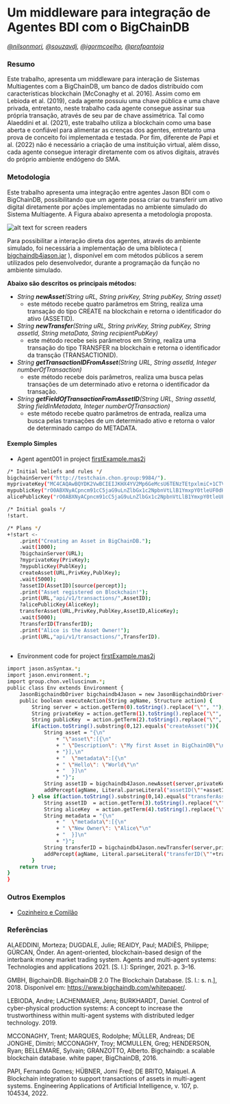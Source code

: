 # Um middleware para integração de Agentes BDI com o BigChainDB
_[@nilsonmori](https://github.com/nilsonmori/), [@souzavdj](https://github.com/souzavdj), [@igormcoelho](https://github.com/igormcoelho), [@profpantoja](https://github.com/profpantoja)_

### Resumo
Este trabalho, apresenta um middleware para interação de Sistemas Multiagentes com a BigChainDB, um banco de dados distribuído com características blockchain [McConaghy et al. 2016]. Assim como em Lebioda et al. (2019), cada agente possuiu uma chave pública e uma chave privada, entretanto, neste trabalho cada agente consegue assinar sua própria transação, através de seu par de chave assimétrica. Tal como Alaeddini et al. (2021), este trabalho utiliza a blockchain como uma base aberta e confiável para alimentar as crenças dos agentes, entretanto uma prova de conceito foi implementada e testada. Por fim, diferente de Papi et al. (2022) não é necessário a criação de uma instituição virtual, além disso, cada agente consegue interagir diretamente com os ativos digitais, através do próprio ambiente endógeno do SMA.

### Metodologia
Este trabalho apresenta uma integração entre agentes Jason BDI com o BigChainDB, possibilitando que um agente possa criar ou transferir um ativo digital diretamente por ações implementadas no ambiente simulado do Sistema Multiagente. A Figura abaixo apresenta a metodologia proposta.

![alt text for screen readers](https://raw.githubusercontent.com/nilsonmori/velluscinum/master/paper/schema.png "Text to show on mouseover")

Para possibilitar a interação direta dos agentes, através do ambiente simulado, foi necessária a implementação de uma biblioteca ( [bigchaindb4jason.jar](https://raw.githubusercontent.com/nilsonmori/velluscinum/master/jason-bigchaindb-driver/out/artifacts/jason_bigchaindb_driver_jar/jason-bigchaindb-driver.jar) ), disponível em com métodos públicos a serem utilizados pelo desenvolvedor, durante a programação da função no ambiente simulado.

__Abaixo são descritos os principais métodos:__
* _String __newAsset__(String uRL, String privKey, String pubKey, String asset)_
   + este método recebe quatro parâmetros em String, realiza uma transação do tipo CREATE na blockchain e retorna o identificador do ativo (ASSETID).
* _String __newTransfer__(String uRL, String privKey, String pubKey, String assetId, String metaData, String recipientPubKey)_
   + este método recebe seis parâmetros em String, realiza uma transação do tipo TRANSFER na blockchain e retorna o identificador da transção (TRANSACTIONID). 
* _String __getTransactionIDFromAsset__(String URL, String assetId, Integer numberOfTransaction)_ 
   + este método recebe dois parâmetros, realiza uma busca pelas transações de um determinado ativo e retorna o identificador da transação.
* _String __getFieldOfTransactionFromAssetID__(String URL, String assetId, String fieldInMetadata, Integer numberOfTransaction)_
   + este método recebe quatro parâmetros de entrada, realiza uma busca pelas transações de um determinado ativo e retorna o valor de determinado campo do METADATA.

#### Exemplo Simples
* Agent agent001 in project [firstExample.mas2j](https://github.com/nilsonmori/velluscinum/tree/master/examples/01-firstExample)
```sh
/* Initial beliefs and rules */
bigchainServer("http://testchain.chon.group:9984/").
myprivateKey("MC4CAQAwBQYDK2VwBCIEIJKHX4YV2Mp6GeMcsU6TENzTEtpxlmiC+1CTViNofoRV").
mypublicKey("rO0ABXNyACpncm91cC5jaG9uLnZlbGx1c2NpbnVtLlB1YmxpY0tleUF0dHJpYnV0ZXP72Aas3Pd5eQIABUkAAWJbAAFJdAACW0JbAAFRcQB+AAFbAAFkcQB+AAFbAAFzcQB+AAF4cAAAAQB1cgACW0Ks8xf4BghU4AIAAHhwAAAAILCgDkonG+7EeOQvrQYYQy+n1/s9mQBNKwvfwU+AJIMrdXEAfgADAAAAIAAAAAAAAAAAAAAAAAAAAAAAAAAAAAAAAAAAAAAAAAAAdXEAfgADAAAAIKN4WRPKTet1q9hBQU0KcACY6Hl3eUDHjHP+byvubANSdXEAfgADAAAAIJOzWQkoABDFaOUm8Ya9rhRr/hxgbBkC0Mx6XzFaKmMx").
alicePublicKey("rO0ABXNyACpncm91cC5jaG9uLnZlbGx1c2NpbnVtLlB1YmxpY0tleUF0dHJpYnV0ZXP72Aas3Pd5eQIABUkAAWJbAAFJdAACW0JbAAFRcQB+AAFbAAFkcQB+AAFbAAFzcQB+AAF4cAAAAQB1cgACW0Ks8xf4BghU4AIAAHhwAAAAILCgDkonG+7EeOQvrQYYQy+n1/s9mQBNKwvfwU+AJIMrdXEAfgADAAAAIAAAAAAAAAAAAAAAAAAAAAAAAAAAAAAAAAAAAAAAAAAAdXEAfgADAAAAIKN4WRPKTet1q9hBQU0KcACY6Hl3eUDHjHP+byvubANSdXEAfgADAAAAIHCvVao6XhNLLHTPkwUE3a5iT6cEfCVfQ9UKi7enbKC3").

/* Initial goals */
!start.

/* Plans */
+!start <-
	.print("Creating an Asset in BigChainDB.");
	.wait(1000);
	?bigchainServer(URL);
	?myprivateKey(PrivKey);
	?mypublicKey(PublKey);
	createAsset(URL,PrivKey,PublKey);
	.wait(5000);
	?assetID(AssetID)[source(percept)];
	.print("Asset registered on Blockchain!");
	.print(URL,"api/v1/transactions/",AssetID);
	?alicePublicKey(AliceKey);
	transferAsset(URL,PrivKey,PublKey,AssetID,AliceKey);
	.wait(5000);
	?transferID(TransferID);
	.print("Alice is the Asset Owner!");
	.print(URL,"api/v1/transactions/",TransferID).
	
```

* Environment code for project [firstExample.mas2j](https://github.com/nilsonmori/velluscinum/tree/master/examples/01-firstExample)
```sh
import jason.asSyntax.*;
import jason.environment.*;
import group.chon.velluscinum.*;
public class Env extends Environment {
	JasonBigchaindbDriver bigchaindb4Jason = new JasonBigchaindbDriver();
	public boolean executeAction(String agName, Structure action) {    
		String server = action.getTerm(0).toString().replace("\"", "");
		String privateKey = action.getTerm(1).toString().replace("\"", "");
		String publicKey  = action.getTerm(2).toString().replace("\"", "");
		if(action.toString().substring(0,12).equals("createAsset(")){
			String asset = "{\n"
				+ "\"asset\":[{\n"
				+ "	\"Description\": \"My first Asset in BigChainDB\"\n"
				+ "}],\n"
				+ "  \"metadata\":[{\n"
				+ "	\"Hello\": \"World\"\n"
				+ "  }]\n"
				+ "}";
			String assetID = bigchaindb4Jason.newAsset(server,privateKey,publicKey,asset);
			addPercept(agName, Literal.parseLiteral("assetID(\""+assetID+"\")"));
		} else if(action.toString().substring(0,14).equals("transferAsset(")){
			String assetID  = action.getTerm(3).toString().replace("\"", "");
			String aliceKey  = action.getTerm(4).toString().replace("\"", "");
			String metadata = "{\n"
				+ "  \"metadata\":[{\n"
				+ "	\"New Owner\": \"Alice\"\n"
				+ "  }]\n"
				+ "}";
			String transferID = bigchaindb4Jason.newTransfer(server,privateKey,publicKey,assetID,metadata,aliceKey);
			addPercept(agName, Literal.parseLiteral("transferID(\""+transferID+"\")"));
		}
	return true;
}
}
```

### Outros Exemplos
* [Cozinheiro e Comilão](https://github.com/nilsonmori/velluscinum/tree/master/examples/02-cozinheiroEcomilao)

### Referências
ALAEDDINI, Morteza; DUGDALE, Julie; REAIDY, Paul; MADIÈS, Philippe; GÜRCAN, Önder. An agent-oriented, blockchain-based design of the interbank money market trading system. Agents and multi-agent systems: Technologies and applications 2021. [S. l.]: Springer, 2021. p. 3–16.

GMBH, BigchainDB. BigchainDB 2.0 The Blockchain Database. [S. l.: s. n.], 2018. Disponível em: https://www.bigchaindb.com/whitepaper/.

LEBIODA, Andre; LACHENMAIER, Jens; BURKHARDT, Daniel. Control of cyber-physical production systems: A concept to increase the trustworthiness within multi-agent systems with distributed ledger technology. 2019.

MCCONAGHY, Trent; MARQUES, Rodolphe; MÜLLER, Andreas; DE JONGHE, Dimitri; MCCONAGHY, Troy; MCMULLEN, Greg; HENDERSON, Ryan; BELLEMARE, Sylvain; GRANZOTTO, Alberto. Bigchaindb: a scalable blockchain database. white paper, BigChainDB, 2016.

PAPI, Fernando Gomes; HÜBNER, Jomi Fred; DE BRITO, Maiquel. A Blockchain integration to support transactions of assets in multi-agent systems. Engineering Applications of Artificial Intelligence, v. 107, p. 104534, 2022.
